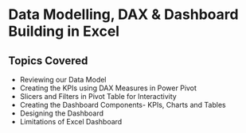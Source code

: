 # Data Modelling, DAX & Dashboard Building in Excel

## Topics Covered

- Reviewing our Data Model
- Creating the KPIs using DAX Measures in Power Pivot
- Slicers and Filters in Pivot Table for Interactivity
- Creating the Dashboard Components- KPIs, Charts and Tables
- Designing the Dashboard
- Limitations of Excel Dashboard